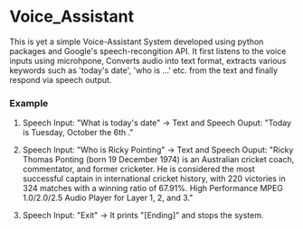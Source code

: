 # Voice_Assistant
This is yet a simple Voice-Assistant System developed using python packages and Google's speech-recongition API. 
It first listens to the voice inputs using microhpone, Converts audio into text format, extracts various keywords such as 'today's date', 'who is ...' etc. from the text and finally respond via speech output.

### Example
1) Speech Input: "What is today's date" 
-> Text and Speech Ouput: "Today is Tuesday,  October the 6th ."

2) Speech Input: "Who is Ricky Pointing" 
-> Text and Speech Ouput: "Ricky Thomas Ponting  (born 19 December 1974) is an Australian cricket coach, commentator, and former cricketer. He is considered the most successful captain in international cricket history, with 220 victories in 324 matches with a winning ratio of 67.91%.
High Performance MPEG 1.0/2.0/2.5 Audio Player for Layer 1, 2, and 3."

3) Speech Input: "Exit" 
-> It prints "[Ending]" and stops the system.

